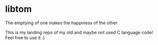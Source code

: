# libtom
The emptying of one makes the happiness of the other

This is my landing repo of my old and maybe not used C language code! Feel free to use it :)
